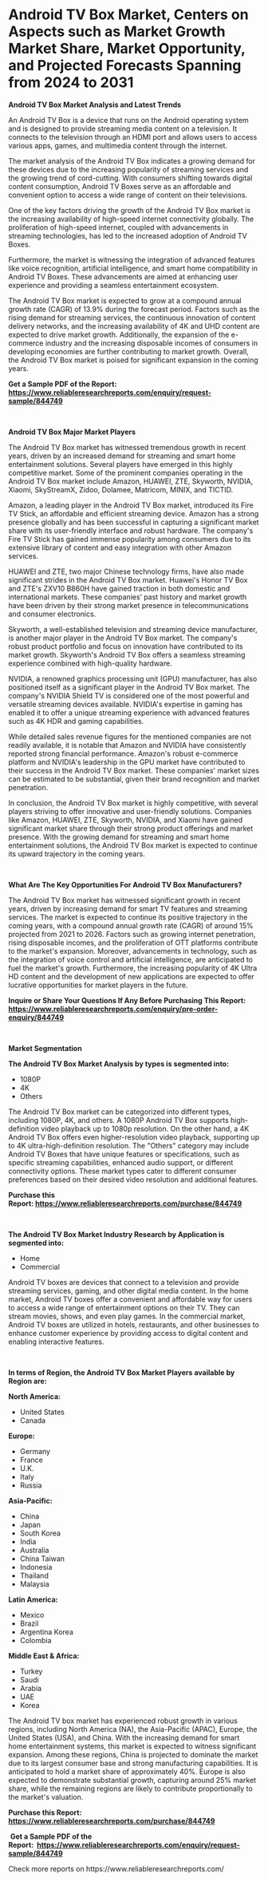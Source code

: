 <p><h1>Android TV Box Market, Centers on Aspects such as Market Growth Market Share, Market Opportunity, and Projected Forecasts Spanning from 2024 to 2031</h1></p><p><strong>Android TV Box Market Analysis and Latest Trends</strong></p>
<p><p>An Android TV Box is a device that runs on the Android operating system and is designed to provide streaming media content on a television. It connects to the television through an HDMI port and allows users to access various apps, games, and multimedia content through the internet.</p><p>The market analysis of the Android TV Box indicates a growing demand for these devices due to the increasing popularity of streaming services and the growing trend of cord-cutting. With consumers shifting towards digital content consumption, Android TV Boxes serve as an affordable and convenient option to access a wide range of content on their televisions.</p><p>One of the key factors driving the growth of the Android TV Box market is the increasing availability of high-speed internet connectivity globally. The proliferation of high-speed internet, coupled with advancements in streaming technologies, has led to the increased adoption of Android TV Boxes.</p><p>Furthermore, the market is witnessing the integration of advanced features like voice recognition, artificial intelligence, and smart home compatibility in Android TV Boxes. These advancements are aimed at enhancing user experience and providing a seamless entertainment ecosystem.</p><p>The Android TV Box market is expected to grow at a compound annual growth rate (CAGR) of 13.9% during the forecast period. Factors such as the rising demand for streaming services, the continuous innovation of content delivery networks, and the increasing availability of 4K and UHD content are expected to drive market growth. Additionally, the expansion of the e-commerce industry and the increasing disposable incomes of consumers in developing economies are further contributing to market growth. Overall, the Android TV Box market is poised for significant expansion in the coming years.</p></p>
<p><strong>Get a Sample PDF of the Report:&nbsp; <a href="https://www.reliableresearchreports.com/enquiry/request-sample/844749">https://www.reliableresearchreports.com/enquiry/request-sample/844749</a></strong></p>
<p>&nbsp;</p>
<p><strong>Android TV Box Major Market Players</strong></p>
<p><p>The Android TV Box market has witnessed tremendous growth in recent years, driven by an increased demand for streaming and smart home entertainment solutions. Several players have emerged in this highly competitive market. Some of the prominent companies operating in the Android TV Box market include Amazon, HUAWEI, ZTE, Skyworth, NVIDIA, Xiaomi, SkyStreamX, Zidoo, Dolamee, Matricom, MINIX, and TICTID.</p><p>Amazon, a leading player in the Android TV Box market, introduced its Fire TV Stick, an affordable and efficient streaming device. Amazon has a strong presence globally and has been successful in capturing a significant market share with its user-friendly interface and robust hardware. The company's Fire TV Stick has gained immense popularity among consumers due to its extensive library of content and easy integration with other Amazon services. </p><p>HUAWEI and ZTE, two major Chinese technology firms, have also made significant strides in the Android TV Box market. Huawei's Honor TV Box and ZTE's ZXV10 B860H have gained traction in both domestic and international markets. These companies’ past history and market growth have been driven by their strong market presence in telecommunications and consumer electronics.</p><p>Skyworth, a well-established television and streaming device manufacturer, is another major player in the Android TV Box market. The company's robust product portfolio and focus on innovation have contributed to its market growth. Skyworth's Android TV Box offers a seamless streaming experience combined with high-quality hardware.</p><p>NVIDIA, a renowned graphics processing unit (GPU) manufacturer, has also positioned itself as a significant player in the Android TV Box market. The company's NVIDIA Shield TV is considered one of the most powerful and versatile streaming devices available. NVIDIA's expertise in gaming has enabled it to offer a unique streaming experience with advanced features such as 4K HDR and gaming capabilities.</p><p>While detailed sales revenue figures for the mentioned companies are not readily available, it is notable that Amazon and NVIDIA have consistently reported strong financial performance. Amazon's robust e-commerce platform and NVIDIA's leadership in the GPU market have contributed to their success in the Android TV Box market. These companies' market sizes can be estimated to be substantial, given their brand recognition and market penetration.</p><p>In conclusion, the Android TV Box market is highly competitive, with several players striving to offer innovative and user-friendly solutions. Companies like Amazon, HUAWEI, ZTE, Skyworth, NVIDIA, and Xiaomi have gained significant market share through their strong product offerings and market presence. With the growing demand for streaming and smart home entertainment solutions, the Android TV Box market is expected to continue its upward trajectory in the coming years.</p></p>
<p>&nbsp;</p>
<p><strong>What Are The Key Opportunities For Android TV Box Manufacturers?</strong></p>
<p><p>The Android TV Box market has witnessed significant growth in recent years, driven by increasing demand for smart TV features and streaming services. The market is expected to continue its positive trajectory in the coming years, with a compound annual growth rate (CAGR) of around 15% projected from 2021 to 2026. Factors such as growing internet penetration, rising disposable incomes, and the proliferation of OTT platforms contribute to the market's expansion. Moreover, advancements in technology, such as the integration of voice control and artificial intelligence, are anticipated to fuel the market's growth. Furthermore, the increasing popularity of 4K Ultra HD content and the development of new applications are expected to offer lucrative opportunities for market players in the future.</p></p>
<p><strong>Inquire or Share Your Questions If Any Before Purchasing This Report: <a href="https://www.reliableresearchreports.com/enquiry/pre-order-enquiry/844749">https://www.reliableresearchreports.com/enquiry/pre-order-enquiry/844749</a></strong></p>
<p>&nbsp;</p>
<p><strong>Market Segmentation</strong></p>
<p><strong>The Android TV Box Market Analysis by types is segmented into:</strong></p>
<p><ul><li>1080P</li><li>4K</li><li>Others</li></ul></p>
<p><p>The Android TV Box market can be categorized into different types, including 1080P, 4K, and others. A 1080P Android TV Box supports high-definition video playback up to 1080p resolution. On the other hand, a 4K Android TV Box offers even higher-resolution video playback, supporting up to 4K ultra-high-definition resolution. The "Others" category may include Android TV Boxes that have unique features or specifications, such as specific streaming capabilities, enhanced audio support, or different connectivity options. These market types cater to different consumer preferences based on their desired video resolution and additional features.</p></p>
<p><strong>Purchase this Report:&nbsp;<a href="https://www.reliableresearchreports.com/purchase/844749">https://www.reliableresearchreports.com/purchase/844749</a></strong></p>
<p>&nbsp;</p>
<p><strong>The Android TV Box Market Industry Research by Application is segmented into:</strong></p>
<p><ul><li>Home</li><li>Commercial</li></ul></p>
<p><p>Android TV boxes are devices that connect to a television and provide streaming services, gaming, and other digital media content. In the home market, Android TV boxes offer a convenient and affordable way for users to access a wide range of entertainment options on their TV. They can stream movies, shows, and even play games. In the commercial market, Android TV boxes are utilized in hotels, restaurants, and other businesses to enhance customer experience by providing access to digital content and enabling interactive features.</p></p>
<p>&nbsp;</p>
<p><strong>In terms of Region, the Android TV Box Market Players available by Region are:</strong></p>
<p>
    <p> <strong> North America: </strong>
        <ul>
            <li>United States</li>
            <li>Canada</li>
        </ul>
        </p> 
    <p> <strong> Europe: </strong>
        <ul>
            <li>Germany</li>
            <li>France</li>
            <li>U.K.</li>
            <li>Italy</li>
            <li>Russia</li>
        </ul>
        </p> 
    <p> <strong> Asia-Pacific: </strong>
        <ul>
            <li>China</li>
            <li>Japan</li>
            <li>South Korea</li>
            <li>India</li>
            <li>Australia</li>
            <li>China Taiwan</li>
            <li>Indonesia</li>
            <li>Thailand</li>
            <li>Malaysia</li>
        </ul>
        </p> 
    <p> <strong> Latin America: </strong>
        <ul>
            <li>Mexico</li>
            <li>Brazil</li>
            <li>Argentina Korea</li>
            <li>Colombia</li>
        </ul>
        </p> 
    <p> <strong> Middle East & Africa: </strong>
        <ul>
            <li>Turkey</li>
            <li>Saudi</li>
            <li>Arabia</li>
            <li>UAE</li>
            <li>Korea</li>
        </ul>
    </p>
    </p>
<p><p>The Android TV box market has experienced robust growth in various regions, including North America (NA), the Asia-Pacific (APAC), Europe, the United States (USA), and China. With the increasing demand for smart home entertainment systems, this market is expected to witness significant expansion. Among these regions, China is projected to dominate the market due to its largest consumer base and strong manufacturing capabilities. It is anticipated to hold a market share of approximately 40%. Europe is also expected to demonstrate substantial growth, capturing around 25% market share, while the remaining regions are likely to contribute proportionally to the market's valuation.</p></p>
<p><strong>Purchase this Report: <a href="https://www.reliableresearchreports.com/purchase/844749">https://www.reliableresearchreports.com/purchase/844749</a></strong></p>
<p>&nbsp;<strong>Get a Sample PDF of the Report:&nbsp;&nbsp;<a href="https://www.reliableresearchreports.com/enquiry/request-sample/844749">https://www.reliableresearchreports.com/enquiry/request-sample/844749</a></strong></p>
<p><strong></strong></p>
<p>Check more reports on https://www.reliableresearchreports.com/</p>